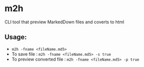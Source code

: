 # m2h
CLI tool that preview MarkedDown files  and coverts to html
## Usage:
- ```m2h -fname <fileName.md5>``` 
- To save file : ```m2h -fname <fileName.md5> -s true```
- To preview converted file : ```m2h -fname <fileName.md5> -p true```
